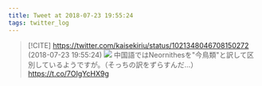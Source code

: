```yaml
---
title: Tweet at 2018-07-23 19:55:24
tags: twitter_log
---
```


> [!CITE] https://twitter.com/kaisekiriu/status/1021348046708150272 (2018-07-23 19:55:24)
> ![](https://twitter.com/kaisekiriu/status/1021348046708150272)
> 中国語ではNeornithesを"今鳥類"と訳して区別しているようですが。（そっちの訳をずらすんだ…）
> https://t.co/7OIgYcHX9g
